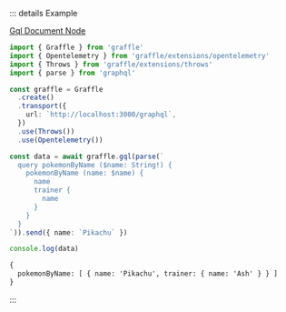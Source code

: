 ::: details Example

<div class="ExampleSnippet">
<a href="../../examples/gql/gql-document-node">Gql Document Node</a>

<!-- dprint-ignore-start -->
```ts twoslash
import { Graffle } from 'graffle'
import { Opentelemetry } from 'graffle/extensions/opentelemetry'
import { Throws } from 'graffle/extensions/throws'
import { parse } from 'graphql'

const graffle = Graffle
  .create()
  .transport({
    url: `http://localhost:3000/graphql`,
  })
  .use(Throws())
  .use(Opentelemetry())

const data = await graffle.gql(parse(`
  query pokemonByName ($name: String!) {
    pokemonByName (name: $name) {
      name
      trainer {
        name
      }
    }
  }
`)).send({ name: `Pikachu` })

console.log(data)
```
<!-- dprint-ignore-end -->

<!-- dprint-ignore-start -->
```txt
{
  pokemonByName: [ { name: 'Pikachu', trainer: { name: 'Ash' } } ]
}
```
<!-- dprint-ignore-end -->

</div>
:::

